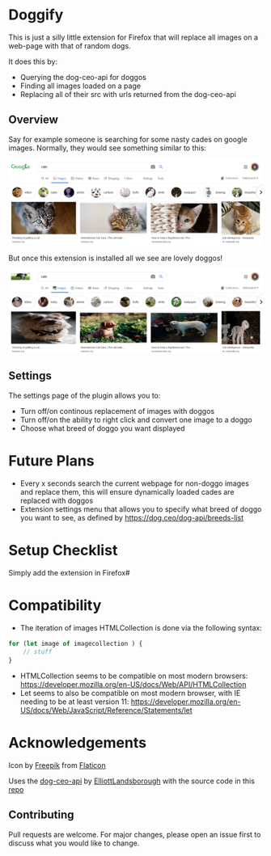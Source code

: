 # Doggify

This is just a silly little extension for Firefox that will replace all images on a web-page with that of random dogs.

It does this by:
- Querying the dog-ceo-api for doggos
- Finding all images loaded on a page
- Replacing all of their src with urls returned from the dog-ceo-api

## Overview
Say for example someone is searching for some nasty cades on google images. Normally, they would see something similar to this:

![NastyCades](documentation/NastyCades.PNG)

But once this extension is installed all we see are lovely doggos!

![LovelyDoggos](documentation/LovelyDoggos.PNG)

## Settings
The settings page of the plugin allows you to:
- Turn off/on continous replacement of images with doggos
- Turn off/on the ability to right click and convert one image to a doggo
- Choose what breed of doggo you want displayed

# Future Plans
- Every x seconds search the current webpage for non-doggo images and replace them, this will ensure dynamically loaded cades are replaced with doggos
- Extension settings menu that allows you to specify what breed of doggo you want to see, as defined by https://dog.ceo/dog-api/breeds-list

# Setup Checklist

Simply add the extension in Firefox#

# Compatibility
- The iteration of images HTMLCollection is done via the following syntax:

```js
for (let image of imagecollection ) {
    // stuff
}
```

- HTMLCollection seems to be compatible on most modern browsers: https://developer.mozilla.org/en-US/docs/Web/API/HTMLCollection
- Let seems to also be compatible on most modern browser, with IE needing to be at least version 11: https://developer.mozilla.org/en-US/docs/Web/JavaScript/Reference/Statements/let


# Acknowledgements
Icon by [Freepik](https://www.flaticon.com/authors/freepik) from [Flaticon](www.flaticon.com)

Uses the [dog-ceo-api](https://dog.ceo/dog-api/) by [ElliottLandsborough](https://github.com/ElliottLandsborough) with the source code in this [repo](https://github.com/ElliottLandsborough/dog-ceo-api)

## Contributing
Pull requests are welcome. For major changes, please open an issue first to discuss what you would like to change.
